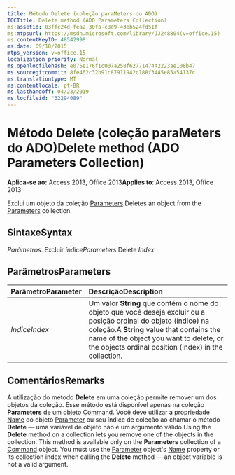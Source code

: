 ```yaml
---
title: Método Delete (coleção paraMeters do ADO)
TOCTitle: Delete method (ADO Parameters Collection)
ms:assetid: 03ffc24d-fea2-30fa-c8e9-43eb524fd51f
ms:mtpsurl: https://msdn.microsoft.com/library/JJ248804(v=office.15)
ms:contentKeyID: 48542998
ms.date: 09/18/2015
mtps_version: v=office.15
localization_priority: Normal
ms.openlocfilehash: e075e176f1c007a258f6277147442223ae108b47
ms.sourcegitcommit: 8fe462c32b91c87911942c188f3445e85a54137c
ms.translationtype: MT
ms.contentlocale: pt-BR
ms.lasthandoff: 04/23/2019
ms.locfileid: "32294089"
---
```

# <a name="delete-method-ado-parameters-collection"></a><span data-ttu-id="9af78-102">Método Delete (coleção paraMeters do ADO)</span><span class="sxs-lookup"><span data-stu-id="9af78-102">Delete method (ADO Parameters Collection)</span></span>

<span data-ttu-id="9af78-103">**Aplica-se ao:** Access 2013, Office 2013</span><span class="sxs-lookup"><span data-stu-id="9af78-103">**Applies to**: Access 2013, Office 2013</span></span>

<span data-ttu-id="9af78-104">Exclui um objeto da coleção [Parameters](parameters-collection-ado.md).</span><span class="sxs-lookup"><span data-stu-id="9af78-104">Deletes an object from the [Parameters](parameters-collection-ado.md) collection.</span></span>

## <a name="syntax"></a><span data-ttu-id="9af78-105">Sintaxe</span><span class="sxs-lookup"><span data-stu-id="9af78-105">Syntax</span></span>

<span data-ttu-id="9af78-106">*Parâmetros*. Excluir *índice*</span><span class="sxs-lookup"><span data-stu-id="9af78-106">*Parameters*.Delete *Index*</span></span>

## <a name="parameters"></a><span data-ttu-id="9af78-107">Parâmetros</span><span class="sxs-lookup"><span data-stu-id="9af78-107">Parameters</span></span>

|<span data-ttu-id="9af78-108">Parâmetro</span><span class="sxs-lookup"><span data-stu-id="9af78-108">Parameter</span></span>|<span data-ttu-id="9af78-109">Descrição</span><span class="sxs-lookup"><span data-stu-id="9af78-109">Description</span></span>|
|:--------|:----------|
|<span data-ttu-id="9af78-110">*Índice*</span><span class="sxs-lookup"><span data-stu-id="9af78-110">*Index*</span></span> |<span data-ttu-id="9af78-111">Um valor **String** que contém o nome do objeto que você deseja excluir ou a posição ordinal do objeto (índice) na coleção.</span><span class="sxs-lookup"><span data-stu-id="9af78-111">A **String** value that contains the name of the object you want to delete, or the objects ordinal position (index) in the collection.</span></span>|

## <a name="remarks"></a><span data-ttu-id="9af78-112">Comentários</span><span class="sxs-lookup"><span data-stu-id="9af78-112">Remarks</span></span>

<span data-ttu-id="9af78-p101">A utilização do método **Delete** em uma coleção permite remover um dos objetos da coleção. Esse método está disponível apenas na coleção **Parameters** de um objeto [Command](command-object-ado.md). Você deve utilizar a propriedade [Name](name-property-ado.md) do objeto [Parameter](parameter-object-ado.md) ou seu índice de coleção ao chamar o método **Delete** — uma variável de objeto não é um argumento válido.</span><span class="sxs-lookup"><span data-stu-id="9af78-p101">Using the **Delete** method on a collection lets you remove one of the objects in the collection. This method is available only on the **Parameters** collection of a [Command](command-object-ado.md) object. You must use the [Parameter](parameter-object-ado.md) object's [Name](name-property-ado.md) property or its collection index when calling the **Delete** method — an object variable is not a valid argument.</span></span>

